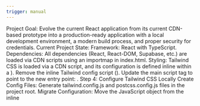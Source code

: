 ```yaml
---
trigger: manual
---
```

Project Goal: Evolve the current React application from its current CDN-based prototype into a production-ready application with a local development environment, a modern build process, and proper security for credentials.
Current Project State:
Framework: React with TypeScript.
Dependencies: All dependencies (React, React-DOM, Supabase, etc.) are loaded via CDN scripts using an importmap in index.html.
Styling: Tailwind CSS is loaded via a CDN script, and its configuration is defined inline within a <script> tag in index.html.
Credentials: Supabase URL and anon key are currently hardcoded directly in services/supabaseClient.ts.
Build Process: There is no build process; the app runs directly in the browser via ES modules.
Code Structure: All source files (.tsx, .ts) are in the root directory and subdirectories (components, pages, etc.).
Please perform the following steps to prepare the application for production:
Step 1: Set Up a Local Development Environment with Vite
Initialize npm: Create a package.json file by running npm init -y.
Install Dependencies: Install the following packages from npm.
Production Dependencies: react, react-dom, react-router-dom, @supabase/supabase-js, react-hook-form, lucide-react.
Development Dependencies: vite, @vitejs/plugin-react, typescript, @types/react, @types/react-dom, tailwindcss, postcss, autoprefixer.
Create Vite Config: Create a vite.config.ts file in the project root and configure it to use the React plugin (@vitejs/plugin-react).
Create tsconfig.json: Generate a standard tsconfig.json file suitable for a React + Vite project. Ensure it includes "jsx": "react-jsx".
Step 2: Reorganize Project Structure
Create src Directory: Create a new directory named src in the project root.
Move Source Files: Move all existing .ts and .tsx files and their parent directories (App.tsx, index.tsx, components/, pages/, services/, types.ts, utils/) into the src/ directory.
Update Import Paths: Automatically update all relative import paths within the moved files to reflect the new structure.
Step 3: Refactor index.html
Clean Up index.html: Modify the index.html file:
Remove the entire <script type="importmap"> block.
Remove the Tailwind CSS CDN script (<script src="https://cdn.tailwindcss.com"></script>).
Remove the inline Tailwind config script (<script>tailwind.config = ...</script>).
Update the main script tag to point to the new entry point: <script type="module" src="/src/index.tsx"></script>.
Step 4: Configure Tailwind CSS Locally
Create Config Files: Generate tailwind.config.js and postcss.config.js files in the project root.
Migrate Configuration: Move the JavaScript object from the inline <script> tag in the old index.html into the theme.extend section of tailwind.config.js.
Configure Content Paths: In tailwind.config.js, set the content property to scan all relevant files for Tailwind classes (e.g., ./src/**/*.{js,ts,jsx,tsx}).
Create Main CSS File: Create a new file at src/index.css and add the three main Tailwind directives:
code
CSS
@tailwind base;
@tailwind components;
@tailwind utilities;
Import CSS: Import src/index.css at the top of src/index.tsx.
Step 5: Secure Credentials with Environment Variables
Create .env file: Create a .env file in the project root.
Define Variables: Add the Supabase credentials to the .env file, prefixed with VITE_ as required by Vite:
code
Code
VITE_SUPABASE_URL=YOUR_SUPABASE_URL
VITE_SUPABASE_ANON_KEY=YOUR_SUPABASE_ANON_KEY
Update Supabase Client: Modify src/services/supabaseClient.ts to use these environment variables (import.meta.env.VITE_SUPABASE_URL and import.meta.env.VITE_SUPABASE_ANON_KEY) instead of the hardcoded strings.
Create .env.example: Create a .env.example file that lists the required environment variables without their values, to serve as a template for other developers.
Step 6: Final Configuration and Cleanup
Add package.json Scripts: Add the following scripts to your package.json:
code
JSON
"scripts": {
  "dev": "vite",
  "build": "tsc && vite build",
  "preview": "vite preview"
},
Create .gitignore: Create a comprehensive .gitignore file for a standard Vite + React project. It should include node_modules/, dist/, .env, .env.local, and other common ignores.
Step 7: Prepare for Deployment (Vercel)
Create vercel.json: Create a vercel.json file in the root to configure the project for Vercel deployment. It should specify the build command and output directory.
code
JSON
{
  "builds": [
    {
      "src": "package.json",
      "use": "@vercel/static-build",
      "config": {
        "distDir": "dist"
      }
    }
  ]
}
Provide Deployment Instructions: Add a README.md file with a brief section explaining how to deploy the app to Vercel, including how to set the environment variables in the Vercel project settings.
After completing these steps, the project should be a modern, production-ready web application with a robust local development setup.